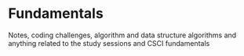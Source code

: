 # Fundamentals
Notes, coding challenges, algorithm and data structure algorithms and anything related to the study sessions and CSCI fundamentals
